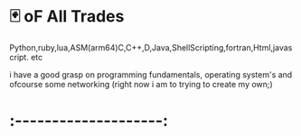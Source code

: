 # 🃏 oF All Trades

Python,ruby,lua,ASM(arm64)C,C++,D,Java,ShellScripting,fortran,Html,javascript. etc 

i have a good grasp on programming fundamentals, operating system's and ofcourse some networking (right now i am to trying to create my own;)


# :--------------------:

